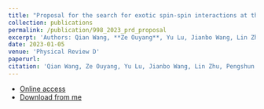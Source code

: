 ```yaml
---
title: "Proposal for the search for exotic spin-spin interactions at the micrometer scale using functionalized cantilever force sensors"
collection: publications
permalink: /publication/998_2023_prd_proposal
excerpt: 'Authors: Qian Wang, **Ze Ouyang**, Yu Lu, Jianbo Wang, Lin Zhu, Pengshun Luo<sup>*</sup>'
date: 2023-01-05
venue: 'Physical Review D'
paperurl: 
citation: 'Qian Wang, Ze Ouyang, Yu Lu, Jianbo Wang, Lin Zhu, Pengshun Luo. (2023). <i>Physical Review D</i>. xxx(xxxx).'
---
```


* [Online access](https://journals.aps.org/prd/abstract/10.1103/PhysRevD.107.015005)
* [Download from me](http://ze-ouyang.github.io/files/998_2023_prd_proposal.pdf)

